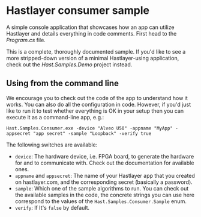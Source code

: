 # Hastlayer consumer sample

A simple console application that showcases how an app can utilize Hastlayer and details everything in code comments. First head to the *Program.cs* file.

This is a complete, thoroughly documented sample. If you'd like to see a more stripped-down version of a minimal Hastlayer-using application, check out the *Hast.Samples.Demo* project instead.

## Using from the command line

We encourage you to check out the code of the app to understand how it works. You can also do all the configuration in code. However, if you'd just like to run it to test whether everything is OK in your setup then you can execute it as a command-line app, e.g.:

```
Hast.Samples.Consumer.exe -device "Alveo U50" -appname "MyApp" -appsecret "app secret" -sample "Loopback" -verify true
```

The following switches are available:

- `device`: The hardware device, i.e. FPGA board, to generate the hardware for and to communicate with. Check out the documentation for available ones.
- `appname` and `appsecret`: The name of your Hastlayer app that you created on hastlayer.com, and the corresponding secret (basically a password).
- `sample`: Which one of the sample algorithms to run. You can check out the available samples in the code, the concrete strings you can use here correspond to the values of the `Hast.Samples.Consumer.Sample` enum.
- `verify`: If It's `false` by default.
